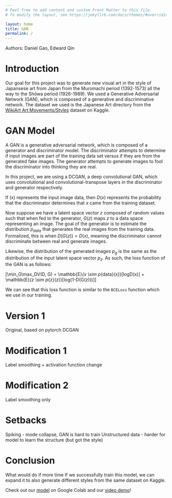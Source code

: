 ```yaml
---
# Feel free to add content and custom Front Matter to this file.
# To modify the layout, see https://jekyllrb.com/docs/themes/#overriding-theme-defaults

layout: home
title: GAN
permalink: /
---
```


Authors: Daniel Gao, Edward Qin

# Introduction

Our goal for this project was to generate new visual art in the style of Japansese art from Japan from the Muromachi period (1392-1573) all the way to the Shōwa period (1926-1989). We used a Generative Adversarial Network (GAN), which is composed of a generative and discriminative network. The dataset we used is the Japanese Art directory from the [WikiArt Art Movements/Styles](https://www.kaggle.com/datasets/sivarazadi/wikiart-art-movementsstyles) dataset on Kaggle. 

# GAN Model

A GAN is a generative adversarial network, which is composed of a generator and discriminator model. The discriminator attempts to determine if input images are part of the training data set versus if they are from the generated fake images. The generator attempts to generate images to fool the discriminator into thinking they are real. 

In this project, we are using a DCGAN, a deep convolutional GAN, which uses convolutional and convolutional-transpose layers in the discriminator and generator respectively. 

If \(x\) represents the input image data, then $D(x)$ represents the probability that the discriminator determines that $x$ came from the training dataset. 

Now suppose we have a latent space vector $z$ composed of random values such that when fed to the generator, $G(z)$ maps $z$ to a data space representing an image. The goal of the generator is to estimate the distribution $p_{data}$ that generates the real images from the training data. Formalized, this is when $D(G(z)) = D(x)$, meaning the discriminator cannot discriminate between real and generate images. 

Likewise, the distribution of the generated images $p_g$ is the same as the distribution of the input latent space vector $p_z$. As such, the loss function of the GAN is as follows:

\[\min_G\max_DV(D, G) = \mathbb{E}_{x \sim p_{data}(x)}[logD(x)] + \mathbb{E}_{z \sim p_{z}(z)}[log(1-D(G(z)))]\]

We can see that this loss function is similar to the `BCELoss` function which we use in our training. 

# Version 1

Original, based on pytorch DCGAN

# Modification 1

Label smoothing + activation function change

# Modification 2

Label smoothing only

# Setbacks

Spiking - mode collapse, GAN is hard to train
Unstructured data - harder for model to learn the structure (but got the style)

# Conclusion

What would do if more time
If we successfully train this model, we can expand it to also generate different styles from the same dataset on Kaggle.

Check out our [model](https://colab.research.google.com/drive/16f-V6o3iB7EYTjML0i0ebYNm2gsts9WP?usp=sharing) on Google Colab and our [video demo]()!


